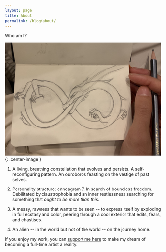 ```yaml
---
layout: page
title: About
permalink: /blog/about/
---
```


Who am I?

![ouroboros](/images/ouroboros.jpg){: .center-image }

1. A living, breathing constellation that evolves and persists. A self-reconfiguring pattern. An ouroboros feasting on the vestige of past selves.

2. Personality structure: enneagram 7. In search of boundless freedom. Debilitated by claustrophobia and an inner restlessness searching for something that *ought to be more than this.*

3. A messy, rawness that wants to be seen -- to express itself by exploding in full ecstasy and color, peering through a cool exterior that edits, fears, and chastises.

4. An alien -- in the world but not of the world -- on the journey home.

If you enjoy my work, you can [support me here](https://www.paypal.com/donate/?business=VJ4JRPDPAKHMS&no_recurring=0&item_name=%F0%9F%A6%8B+Make+my+dream+of+becoming+a+full-time+artist+a+reality+%F0%9F%A6%8B+-+Zanny&currency_code=USD) to make my dream of becoming a full-time artist a reality. 
